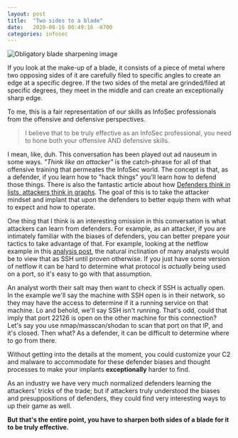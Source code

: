 ```yaml
---
layout: post
title:  "Two sides to a blade"
date:   2020-08-16 00:49:16 -0700
categories: infosec
---
```


<img src="www.criminal.group/images/sharpen.jfif" alt="Obligatory blade sharpening image">

If you look at the make-up of a blade, it consists of a piece of metal where two opposing sides of it are carefully filed to specific angles to create an edge at a specific degree. If the two sides of the metal are grinded/filed at specific degrees, they meet in the middle and can create an exceptionally sharp edge.

To me, this is a fair representation of our skills as InfoSec professionals from the offensive and defensive perspectives.

>    I believe that to be truly effective as an InfoSec professional, you need to hone both your offensive AND defensive skills.

I mean, like, duh. This conversation has been played out ad nauseum in some ways. *"Think like an attacker"* is the catch-phrase for all of that offensive training that permeates the InfoSec world. The concept is that, as a defender, if you learn how to "hack things" you'll learn how to defend those things. There is also the fantastic article about how [Defenders think in lists, attackers think in graphs](https://github.com/JohnLaTwC/Shared/blob/master/Defenders%20think%20in%20lists.%20Attackers%20think%20in%20graphs.%20As%20long%20as%20this%20is%20true%2C%20attackers%20win.md). The goal of this is to take the attacker mindset and implant that upon the defenders to better equip them with what to expect and how to operate.

One thing that I think is an interesting omission in this conversation is what attackers can learn from defenders. For example, as an attacker, if you are intimately familiar with the biases of defenders, you can better prepare your tactics to take advantage of that. For example, looking at the netflow example in this [analysis post](https://criminal.group/infosec/analysis/2020/08/13/the-art-of-analysis.html), the natural inclination of many analysts would be to view that as SSH until proven otherwise. If you just have some version of netflow it can be hard to determine what protocol is *actually* being used on a port, so it's easy to go with that assumption.

An analyst worth their salt may then want to check if SSH is actually open. In the example we'll say the machine with SSH open is in their network, so they may have the access to determine if it a running service on that machine. Lo and behold, we'll say SSH isn't running. That's odd, could that imply that port 22126 is open on the other machine for this connection?  Let's say you use nmap/masscan/shodan to scan that port on that IP, and it's closed. Then what? As a defender, it can be difficult to determine where to go from there.

Without getting into the details at the moment, you could customize your C2 and malware to accommodate for these defender biases and thought processes to make your implants **exceptionally** harder to find.

As an industry we have very much normalized defenders learning the attackers' tricks of the trade; but if attackers truly understood the biases and presuppositions of defenders, they could find very interesting ways to up their game as well.

**But that's the entire point, you have to sharpen both sides of a blade for it to be truly effective.**
